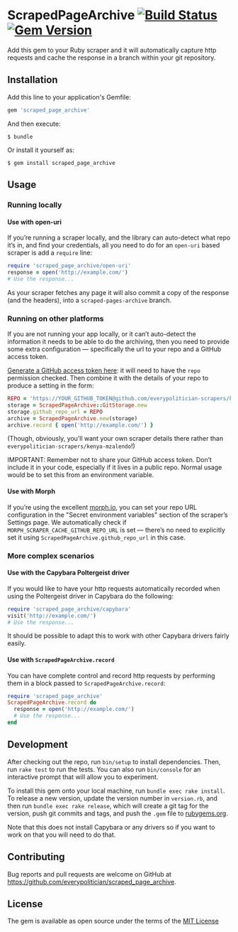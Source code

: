 # ScrapedPageArchive [![Build Status](https://travis-ci.org/everypolitician/scraped_page_archive.svg?branch=master)](https://travis-ci.org/everypolitician/scraped_page_archive) [![Gem Version](https://badge.fury.io/rb/scraped_page_archive.svg)](https://badge.fury.io/rb/scraped_page_archive)

Add this gem to your Ruby scraper and it will automatically capture http requests
and cache the response in a branch within your git repository.

## Installation

Add this line to your application's Gemfile:

```ruby
gem 'scraped_page_archive'
```

And then execute:

    $ bundle

Or install it yourself as:

    $ gem install scraped_page_archive

## Usage

### Running locally

#### Use with open-uri

If you’re running a scraper locally, and the library can auto-detect
what repo it’s in, and find your credentials, all you need to do for an
`open-uri` based scraper is add a `require` line:

```ruby
require 'scraped_page_archive/open-uri'
response = open('http://example.com/')
# Use the response...
```

As your scraper fetches any page it will also commit a copy of the
response (and the headers), into a `scraped-pages-archive` branch.

### Running on other platforms

If you are not running your app locally, or it can’t auto-detect the
information it needs to be able to do the archiving, then you need to
provide some extra configuration — specifically the url to your repo and
a GitHub access token.

[Generate a GitHub access token here](https://github.com/settings/tokens):
it will need to have the `repo` permission checked. Then combine it with
the details of your repo to produce a setting in the form:


```ruby
REPO = 'https://YOUR_GITHUB_TOKEN@github.com/everypolitician-scrapers/kenya-mzalendo'
storage = ScrapedPageArchive::GitStorage.new
storage.github_repo_url = REPO
archive = ScrapedPageArchive.new(storage)
archive.record { open('http://example.com/') }
```

(Though, obviously, you’ll want your own scraper details there rather than
`everypolitician-scrapers/kenya-mzalendo`!)

IMPORTANT: Remember not to share your GitHub access token. Don’t include
it in your code, especially if it lives in a public repo. Normal usage
would be to set this from an environment variable.

#### Use with Morph

If you’re using the excellent [morph.io](https://morph.io), you can set
your repo URL configuration in the "Secret environment variables"
section of the scraper’s Settings page. We automatically check if
`MORPH_SCRAPER_CACHE_GITHUB_REPO_URL` is set — there’s no need to
explicitly set it using `ScrapedPageArchive.github_repo_url` in this
case.


### More complex scenarios

#### Use with the Capybara Poltergeist driver

If you would like to have your http requests automatically recorded when using the Poltergeist driver in Capybara do the following:

```ruby
require 'scraped_page_archive/capybara'
visit('http://example.com/')
# Use the response...
```

It should be possible to adapt this to work with other Capybara drivers
fairly easily.

#### Use with `ScrapedPageArchive.record`

You can have complete control and record http requests by performing them in a block passed to `ScrapedPageArchive.record`:

```ruby
require 'scraped_page_archive'
ScrapedPageArchive.record do
  response = open('http://example.com/')
  # Use the response...
end
```

## Development

After checking out the repo, run `bin/setup` to install dependencies. Then, run `rake test` to run the tests. You can also run `bin/console` for an interactive prompt that will allow you to experiment.

To install this gem onto your local machine, run `bundle exec rake install`. To release a new version, update the version number in `version.rb`, and then run `bundle exec rake release`, which will create a git tag for the version, push git commits and tags, and push the `.gem` file to [rubygems.org](https://rubygems.org).

Note that this does not install Capybara or any drivers so if you want
to work on that you will need to do that.

## Contributing

Bug reports and pull requests are welcome on GitHub at https://github.com/everypolitician/scraped_page_archive.

## License

The gem is available as open source under the terms of the [MIT License](http://opensource.org/licenses/MIT)
